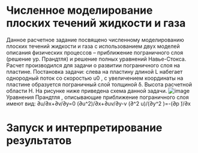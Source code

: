 # Численное моделирование плоских течений жидкости и газа
Данное расчетное задание посвящено численному моделированию плоских течений жидкости и газа с использованием двух моделей описания физических процессов – приближение пограничного слоя (решение ур. Прандтля) и решение полных уравнений Навье-Стокса.
Расчет производился для задачи о развитии пограничного слоя на пластине. 
Постановка задачи: слева на пластину длиной L набегает однородный поток со скоростью u0 , с увеличением координаты на пластине образуется пограничный слой толщиной δ. Высота расчетной области H. На рисунке ниже приведена схема данной задачи.
![image](https://user-images.githubusercontent.com/122181990/211174945-80242c4a-1041-41e4-87cd-ba896b6477ab.png)
Уравнения Прандтля , описывающие приближение пограничного слоя имеют вид:
∂u/∂x+∂v/∂y=0
(∂u^2)/∂x+∂uv/∂y-v (∂^2 u)/(∂y^2 )=-(∂p ̃)/∂x

# Запуск и интерпретирование результатов
